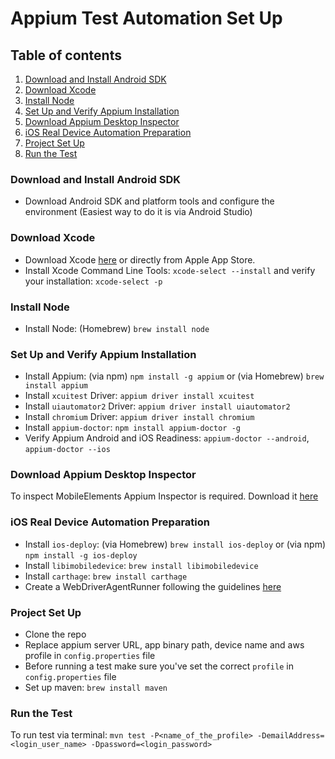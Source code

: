 # Appium Test Automation Set Up

## Table of contents
1. [Download and Install Android SDK](#Download-and-Install-Android-SDK)
2. [Download Xcode](#Download-Xcode)
3. [Install Node](#Install-Node)
4. [Set Up and Verify Appium Installation](#Set-Up-and-Verify-Appium-Installation)
5. [Download Appium Desktop Inspector](#Download-Appium-Desktop-Inspector)
6. [iOS Real Device Automation Preparation](#iOS-Real-Device-Automation-Preparation)
7. [Project Set Up](#Project-Set-Up)
8. [Run the Test](#Run-the-Test)

### Download and Install Android SDK
- Download Android SDK and platform tools and configure the environment (Easiest way to do it is via Android Studio)

### Download Xcode
- Download Xcode [here](https://developer.apple.com/xcode/) or directly from Apple App Store.
- Install Xcode Command Line Tools: `xcode-select --install` and verify your installation: `xcode-select -p`

### Install Node
- Install Node: (Homebrew) `brew install node`

### Set Up and Verify Appium Installation
- Install Appium: (via npm) `npm install -g appium` or (via Homebrew) `brew install appium`
- Install `xcuitest` Driver: `appium driver install xcuitest`
- Install `uiautomator2` Driver: `appium driver install uiautomator2`
- Install `chromium` Driver: `appium driver install chromium`
- Install `appium-doctor`: `npm install appium-doctor -g`
- Verify Appium Android and iOS Readiness: `appium-doctor --android`, `appium-doctor --ios`

### Download Appium Desktop Inspector
To inspect MobileElements Appium Inspector is required. Download it [here](https://github.com/appium/appium-inspector/releases) 

### iOS Real Device Automation Preparation
- Install `ios-deploy`: (via Homebrew) `brew install ios-deploy` or (via npm) `npm install -g ios-deploy`
- Install `libimobiledevice`: `brew install libimobiledevice`
- Install `carthage`: `brew install carthage`
- Create a WebDriverAgentRunner following the guidelines [here](https://appium.readthedocs.io/en/stable/en/drivers/ios-xcuitest-real-devices/)

### Project Set Up
- Clone the repo
- Replace appium server URL, app binary path, device name and aws profile in `config.properties` file
- Before running a test make sure you've set the correct `profile` in `config.properties` file
- Set up maven: `brew install maven`

### Run the Test
To run test via terminal: `mvn test -P<name_of_the_profile> -DemailAddress=<login_user_name> -Dpassword=<login_password>`